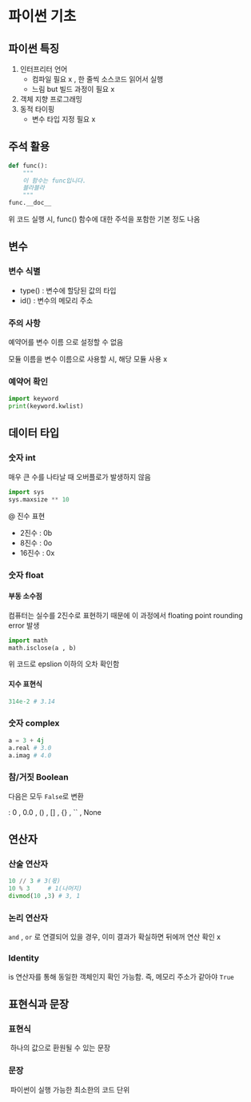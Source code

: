 # 파이썬 기초





## 파이썬 특징

1. 인터프리터 언어
   - 컴파일 필요 x , 한 줄씩 소스코드 읽어서 실행
   - 느림 but 빌드 과정이 필요 x
2.  객체 지향 프로그래밍
3. 동적 타이핑
   - 변수 타입 지정 필요 x



## 주석 활용

```python
def func():
    """
	이 함수는 func입니다.
    블라블라
    """
func.__doc__
```

 위 코드 실행 시, func() 함수에 대한 주석을 포함한 기본 정도 나옴



## 변수

### 변수 식별

- type() : 변수에 할당된 값의 타입
- id() : 변수의 메모리 주소

### 주의 사항

 예약어를 변수 이름 으로 설정할 수 없음

 모듈 이름을 변수 이름으로 사용할 시, 해당 모듈 사용 x

### 예약어 확인

```python
import keyword
print(keyword.kwlist)
```



## 데이터 타입

### 숫자 int

  매우 큰 수를 나타날 때 오버플로가 발생하지 않음

```python
import sys
sys.maxsize ** 10
```

 @  진수 표현

- 2진수 : 0b
- 8진수 : 0o
- 16진수 : 0x

### 숫자 float

####  부동 소수점

  컴퓨터는 실수를 2진수로 표현하기 때문에 이 과정에서 floating point rounding error 발생

```python
import math
math.isclose(a , b)
```

  위 코드로 epslion 이하의 오차 확인함

#### 지수 표현식

```python
314e-2 # 3.14
```



### 숫자 complex

```python
a = 3 + 4j
a.real # 3.0
a.imag # 4.0
```

### 참/거짓 Boolean

 다음은 모두 `False`로 변환

 :  0 , 0.0 , () , [] , {} , `` , None



## 연산자

### 산술 연산자

 ``` python
 10 // 3 # 3(몫)
 10 % 3 	# 1(나머지)
 divmod(10 ,3) # 3, 1
 ```

### 논리 연산자

 `and` , `or` 로 연결되어 있을 경우, 이미 결과가 확실하면 뒤에꺼 연산 확인 x

### Identity

 is 연산자를 통해 동일한 객체인지 확인 가능함. 즉, 메모리 주소가 같아야 `True`



## 표현식과 문장

### 표현식

​	하나의 값으로 환원될 수 있는 문장

### 문장

​	파이썬이 실행 가능한 최소한의 코드 단위